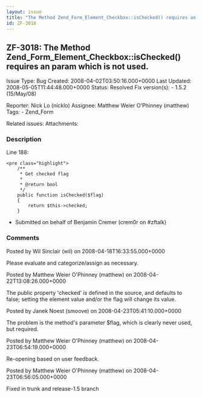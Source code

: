 ```yaml
---
layout: issue
title: "The Method Zend_Form_Element_Checkbox::isChecked() requires an param which is not used."
id: ZF-3018
---
```


ZF-3018: The Method Zend\_Form\_Element\_Checkbox::isChecked() requires an param which is not used.
---------------------------------------------------------------------------------------------------

 Issue Type: Bug Created: 2008-04-02T03:50:16.000+0000 Last Updated: 2008-05-05T11:44:48.000+0000 Status: Resolved Fix version(s): - 1.5.2 (15/May/08)
 
 Reporter:  Nick Lo (nicklo)  Assignee:  Matthew Weier O'Phinney (matthew)  Tags: - Zend\_Form
 
 Related issues: 
 Attachments: 
### Description

Line 188:

 
    <pre class="highlight">
        /**
         * Get checked flag
         * 
         * @return bool
         */
        public function isChecked($flag)
        {
            return $this->checked;
        }


- Submitted on behalf of Benjamin Cremer (crem0r on #zftalk)
 


 

### Comments

Posted by Wil Sinclair (wil) on 2008-04-18T16:33:55.000+0000

Please evaluate and categorize/assign as necessary.

 

 

Posted by Matthew Weier O'Phinney (matthew) on 2008-04-22T13:08:26.000+0000

The public property 'checked' _is_ defined in the source, and defaults to false; setting the element value and/or the flag will change its value.

 

 

Posted by Janek Noest (smoove) on 2008-04-23T05:41:10.000+0000

The problem is the method's parameter $flag, which is clearly never used, but required.

 

 

Posted by Matthew Weier O'Phinney (matthew) on 2008-04-23T06:54:19.000+0000

Re-opening based on user feedback.

 

 

Posted by Matthew Weier O'Phinney (matthew) on 2008-04-23T06:56:05.000+0000

Fixed in trunk and release-1.5 branch

 

 